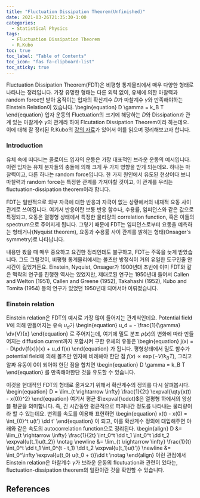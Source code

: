 ```yaml
---
title: "Fluctuation Dissipation Theorem(Unfinished)"
date: 2021-03-26T21:35:30-1:00
categories:
  - Statistical Physics
tags:
  - Fluctuation Dissipation Theorem
  - R.Kubo
toc: true
toc_label: "Table of Contents"
toc_icon: "fas fa-clipboard-list"
toc_sticky: true
---
```


Fluctuation Dissipation Theorem(FDT)은 비평형 통계물리에서 매우 다양한 형태로 나타나는 정리입니다.
가장 유명한 형태는 다른 외력 없이, 유체에 의한 마찰력과 random force만 받아 움직이는 입자의 확산계수 $D$가 마찰계수 $\gamma$와 만족해야하는 Einstein Relation이 있습니다.
\begin{equation}
    D \gamma = k_B T
\end{equation}
입자 운동의 Fluctuation의 크기에 해당하는 $D$와 Dissipation과 관계 있는 마찰계수 $\gamma$의 관계라 하여 Flcutation Dissipation Theorem이라 하는데요.
이에 대해 잘 정리된 R.Kubo의 [강의 자료](https://iopscience.iop.org/article/10.1088/0034-4885/29/1/306)가 있어서 이를 읽으며 정리해보고자 합니다.

### Introduction

유체 속에 떠다니는 콜로이드 입자의 운동은 가장 대표적인 브라운 운동의 예시입니다.
이런 입자는 유체 분자들의 충돌에 의해 크게 두 가지 영향을 받게 되는데요.
하나는 마찰력이고, 다른 하나는 random force입니다.
한 가지 원인에서 유도된 현상이다 보니 마찰력과 random force는 특정한 관계를 가져야할 것이고, 
이 관계를 우리는 fluctuation-dissipation theorem이라 합니다.

FDT는 일반적으로 외부 자극에 대한 반응과 자극이 없는 상황에서의 내재적 요동 사이 관계로 쓰여집니다.
여기서 반응이란 보통 반응 함수나, 수용률, 임피던스와 같은 값으로 특정되고,
요동은 열평형 상태에서 특정한 물리량의 correlation function, 혹은 이들의 spectrum으로 주어지게 됩니다. 그렇기 때문에 FDT는 임피던스로부터 요동을 예측하는 형태거나(Nyquist theorem), 요동과 수용률 사이 관계를 밝히는 형태(Onsager's symmetry)로 나타납니다.

내용만 봤을 때 매우 중요하고 요긴한 정리인데도 불구하고, FDT는 주목을 늦게 받았습니다. 그도 그럴것이, 비평형 통계물리에서는 볼츠만 방정식이 거의 유일한 도구인줄 안 시간이 길었거든요. Einstein, Nyquist, Onsager가 1900년대 초반에 이미 FDT와 같은 맥락의 연구를 진행한 역사는 있었지만, 제대로된 연구는 1950년대 들어서 Callen and Welton (1951), Callen and Greene (1952), Takahashi (1952), Kubo and Tomita (1954) 등의 연구가 있었던 1950년대 되어서야 이뤄졌습니다.

### Einstein relation

Einstein relation은 FDT의 예시로 가장 많이 들어지는 관계식인데요.
Potential field $V$에 의해 만들어지는 유속 $u_d$가 
\begin{equation}
    u_d = - \frac{1}{\gamma} \dv{V}{x}
\end{equation}
로 주어지는데, 여기에 밀도 분포 $\rho(x)$의 변화에 따라 만들어지는 diffusion current까지 포함시켜 구한 유체의 유동은
\begin{equation}
    j(x) = - D\pdv{f(x)}{x} + u_d f(x)
\end{equation}
가 됩니다. 
평형상태에서 밀도 함수가 potential field에 의해 볼츠만 인자에 비례해야 한단 점 $f(x) \propto \exp(-V / k_B T)$, 그리고 알짜 유동이 0이 되어야 한단 점을 합치면
\begin{equation}
    D \gamma = k_B T
\end{equation}
를 만족해야한단 것을 유도할 수 있습니다.

이것을 현대적인 FDT의 형태로 옮겨오기 위해서 확산계수의 정의를 다시 살펴봅시다.
\begin{equation}
    D = \lim_{t \rightarrow \infty} \frac{1}{2t} \expval{\qty{x(t) - x(0)}^2}
\end{equation}
여기서 평균 $\expval{\cdot}$은 열평형 하에서의 앙상블 평균을 의미합니다.
즉, 긴 시간동안 평균적으로 퍼져나간 정도를 나타내는 물리량이라 할 수 있는데요.
변위를 속도를 이용해 표현하면
\begin{equation}
    x(t) - x(0) = \int_{0}^t u(t') \dd t'
\end{equation}
이 되고, 이를 확산계수 정의에 대입해주면 아래와 같은 속도의 autocorrelation function으로 정리된다.
\begin{align}
    D 
    &= \lim_{t \rightarrow \infty} \frac{1}{2t} \int_0^t \dd t_1 \int_0^t \dd t_2 \expval{u(t_1)u(t_2)}  \notag \newline
    &= \lim_{t \rightarrow \infty} \frac{1}{t} \int_0^t \dd t_1 \int_0^{t - t_1} \dd t_2 \expval{u(t_1)u(t')}  \newline
    &= \int_0^\infty \expval{u(t_0) u(t_0 + t)}\dd t \notag
\end{align}
이런 관점에서 Einstein relation은 마찰계수 $\gamma$가 브라운 운동의 flcutuation과 관련이 있다는, fluctuation-dissipation theorem의 일환이란 것을 확인할 수 있습니다.

### 

## References
